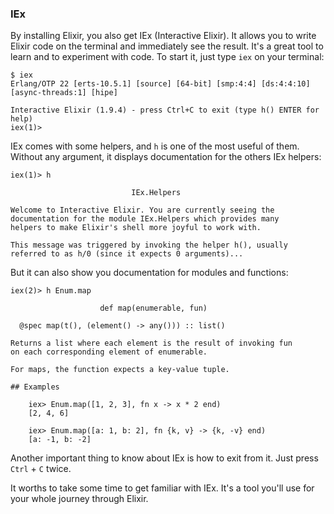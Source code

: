 ### IEx

By installing Elixir, you also get IEx (Interactive Elixir). It allows you to write Elixir code on the terminal and immediately see the result. It's a great tool to learn and to experiment with code. To start it, just type `iex` on your terminal:

```console
$ iex
Erlang/OTP 22 [erts-10.5.1] [source] [64-bit] [smp:4:4] [ds:4:4:10] [async-threads:1] [hipe]

Interactive Elixir (1.9.4) - press Ctrl+C to exit (type h() ENTER for help)
iex(1)>
```

IEx comes with some helpers, and `h` is one of the most useful of them. Without any argument, it displays documentation for the others IEx helpers:

```irb
iex(1)> h

                           IEx.Helpers

Welcome to Interactive Elixir. You are currently seeing the
documentation for the module IEx.Helpers which provides many
helpers to make Elixir's shell more joyful to work with.

This message was triggered by invoking the helper h(), usually
referred to as h/0 (since it expects 0 arguments)...
```

But it can also show you documentation for modules and functions:

```irb
iex(2)> h Enum.map

                    def map(enumerable, fun)

  @spec map(t(), (element() -> any())) :: list()

Returns a list where each element is the result of invoking fun
on each corresponding element of enumerable.

For maps, the function expects a key-value tuple.

## Examples

    iex> Enum.map([1, 2, 3], fn x -> x * 2 end)
    [2, 4, 6]

    iex> Enum.map([a: 1, b: 2], fn {k, v} -> {k, -v} end)
    [a: -1, b: -2]
```

Another important thing to know about IEx is how to exit from it. Just press `Ctrl` +  `C` twice.

It worths to take some time to get familiar with IEx. It's a tool you'll use for your whole journey through Elixir.
